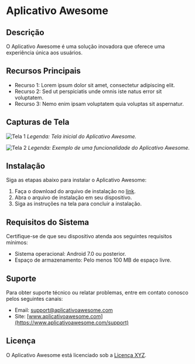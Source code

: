 # Aplicativo Awesome

## Descrição
O Aplicativo Awesome é uma solução inovadora que oferece uma experiência única aos usuários.

## Recursos Principais
- Recurso 1: Lorem ipsum dolor sit amet, consectetur adipiscing elit.
- Recurso 2: Sed ut perspiciatis unde omnis iste natus error sit voluptatem.
- Recurso 3: Nemo enim ipsam voluptatem quia voluptas sit aspernatur.

## Capturas de Tela

![Tela 1](/caminho/para/tela1.png)
*Legenda: Tela inicial do Aplicativo Awesome.*

![Tela 2](/caminho/para/tela2.png)
*Legenda: Exemplo de uma funcionalidade do Aplicativo Awesome.*

## Instalação
Siga as etapas abaixo para instalar o Aplicativo Awesome:

1. Faça o download do arquivo de instalação no [link](https://www.exemplo.com/aplicativo-awesome).
2. Abra o arquivo de instalação em seu dispositivo.
3. Siga as instruções na tela para concluir a instalação.

## Requisitos do Sistema
Certifique-se de que seu dispositivo atenda aos seguintes requisitos mínimos:

- Sistema operacional: Android 7.0 ou posterior.
- Espaço de armazenamento: Pelo menos 100 MB de espaço livre.

## Suporte
Para obter suporte técnico ou relatar problemas, entre em contato conosco pelos seguintes canais:

- Email: support@aplicativoawesome.com
- Site: [www.aplicativoawesome.com](https://www.aplicativoawesome.com/support)

## Licença
O Aplicativo Awesome está licenciado sob a [Licença XYZ](https://www.exemplo.com/licenca-xyz).
